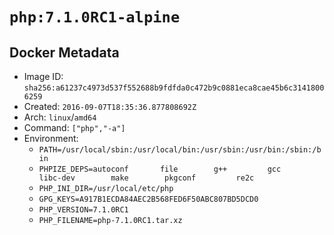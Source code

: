 # `php:7.1.0RC1-alpine`

## Docker Metadata

- Image ID: `sha256:a61237c4973d537f552688b9fdfda0c472b9c0881eca8cae45b6c31418006259`
- Created: `2016-09-07T18:35:36.877808692Z`
- Arch: `linux`/`amd64`
- Command: `["php","-a"]`
- Environment:
  - `PATH=/usr/local/sbin:/usr/local/bin:/usr/sbin:/usr/bin:/sbin:/bin`
  - `PHPIZE_DEPS=autoconf 		file 		g++ 		gcc 		libc-dev 		make 		pkgconf 		re2c`
  - `PHP_INI_DIR=/usr/local/etc/php`
  - `GPG_KEYS=A917B1ECDA84AEC2B568FED6F50ABC807BD5DCD0`
  - `PHP_VERSION=7.1.0RC1`
  - `PHP_FILENAME=php-7.1.0RC1.tar.xz`
